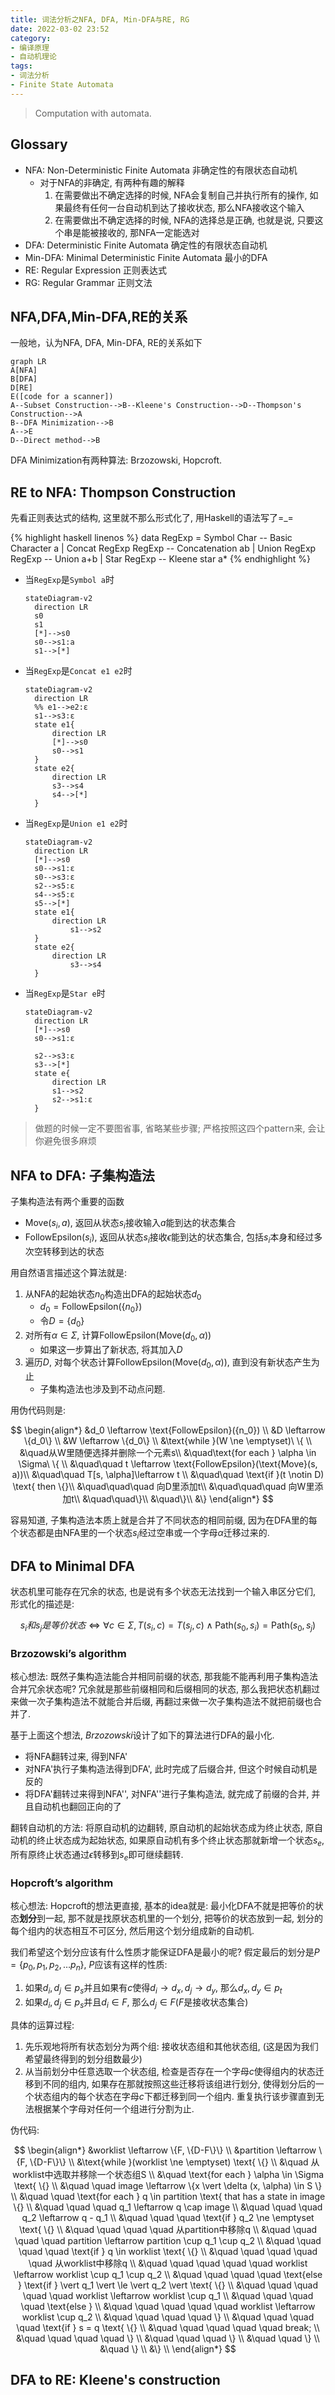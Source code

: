 ```yaml
---
title: 词法分析之NFA, DFA, Min-DFA与RE, RG
date: 2022-03-02 23:52
category:
- 编译原理
- 自动机理论
tags:
- 词法分析
- Finite State Automata
---
```


> Computation with automata.

<!-- more -->

## Glossary

- NFA: Non-Deterministic Finite Automata 非确定性的有限状态自动机
  - 对于NFA的非确定, 有两种有趣的解释
    1. 在需要做出不确定选择的时候, NFA会复制自己并执行所有的操作, 如果最终有任何一台自动机到达了接收状态, 那么NFA接收这个输入
    2. 在需要做出不确定选择的时候, NFA的选择总是正确, 也就是说, 只要这个串是能被接收的, 那NFA一定能选对
- DFA: Deterministic Finite Automata 确定性的有限状态自动机
- Min-DFA: Minimal Deterministic Finite Automata 最小的DFA
- RE: Regular Expression 正则表达式
- RG: Regular Grammar 正则文法

## NFA,DFA,Min-DFA,RE的关系

一般地，认为NFA, DFA, Min-DFA, RE的关系如下


```mermaid
graph LR
A[NFA]
B[DFA]
D[RE]
E([code for a scanner])
A--Subset Construction-->B--Kleene's Construction-->D--Thompson's Construction-->A
B--DFA Minimization-->B
A-->E
D--Direct method-->B
```

DFA Minimization有两种算法: Brzozowski, Hopcroft.

## RE to NFA: Thompson Construction

先看正则表达式的结构, 这里就不那么形式化了, 用Haskell的语法写了=_=


{% highlight haskell linenos %}
data RegExp
    = Symbol Char          -- Basic Character a
    | Concat RegExp RegExp -- Concatenation   ab
    | Union  RegExp RegExp -- Union           a+b
    | Star   RegExp        -- Kleene star     a*
{% endhighlight %}

- 当`RegExp`是`Symbol a`时

  ```mermaid
  stateDiagram-v2
  	direction LR
  	s0
  	s1
  	[*]-->s0
  	s0-->s1:a
  	s1-->[*]
  ```

- 当`RegExp`是`Concat e1 e2`时

  ```mermaid
  stateDiagram-v2
  	direction LR
  	%% e1-->e2:ε
  	s1-->s3:ε
  	state e1{
  		direction LR
  		[*]-->s0
  		s0-->s1
  	}
  	state e2{
  		direction LR
  		s3-->s4
  		s4-->[*]
  	}
  ```


- 当`RegExp`是`Union e1 e2`时

  ```mermaid
  stateDiagram-v2
  	direction LR
  	[*]-->s0
  	s0-->s1:ε
  	s0-->s3:ε
  	s2-->s5:ε
  	s4-->s5:ε
  	s5-->[*]
  	state e1{
  		direction LR
  			s1-->s2
  	}
  	state e2{
  		direction LR
  			s3-->s4
  	}
  ```


- 当`RegExp`是`Star e`时

  ```mermaid
  stateDiagram-v2
  	direction LR
  	[*]-->s0
  	s0-->s1:ε
  	
  	s2-->s3:ε
  	s3-->[*]
  	state e{
  		direction LR
  		s1-->s2
  		s2-->s1:ε
  	}
  ```


> 做题的时候一定不要图省事, 省略某些步骤; 严格按照这四个pattern来, 会让你避免很多麻烦

## NFA to DFA: 子集构造法

子集构造法有两个重要的函数
  - $\text{Move}(s_i, a)$, 返回从状态$s_i$接收输入$a$能到达的状态集合
  - $\text{FollowEpsilon}(s_i)$, 返回从状态$s_i$接收$\epsilon$能到达的状态集合, 包括$s_i$本身和经过多次空转移到达的状态

用自然语言描述这个算法就是:
  1. 从NFA的起始状态$n_0$构造出DFA的起始状态$d_0$
     - $d_0 = \text{FollowEpsilon}(\{n_0\})$
     - 令$D = \{d_0\}$
  2. 对所有$\alpha\in \Sigma$, 计算$\text{FollowEpsilon}(\text{Move}(d_0, \alpha))$
     - 如果这一步算出了新状态, 将其加入$D$
  3. 遍历$D$, 对每个状态计算$\text{FollowEpsilon}(\text{Move}(d_0, \alpha))$, 直到没有新状态产生为止 
     - 子集构造法也涉及到不动点问题. 

用伪代码则是:

$$
\begin{align*}
&d_0 \leftarrow \text{FollowEpsilon}({n_0})  \\
&D \leftarrow \{d_0\}  \\
&W \leftarrow \{d_0\}  \\
&\text{while }(W \ne \emptyset)\ \{ \\
  &\quad从W里随便选择并删除一个元素s\\
  &\quad\text{for each } \alpha \in \Sigma\ \{ \\
    &\quad\quad t \leftarrow \text{FollowEpsilon}(\text{Move}(s, a))\\
    &\quad\quad T[s, \alpha]\leftarrow t \\
    &\quad\quad \text{if }(t \notin D) \text{ then \{}\\
      &\quad\quad\quad 向D里添加t\\
      &\quad\quad\quad 向W里添加t\\
    &\quad\quad\}\\
  &\quad\}\\
&\}
\end{align*}
$$

容易知道, 子集构造法本质上就是合并了不同状态的相同前缀, 因为在DFA里的每个状态都是由NFA里的一个状态$s_i$经过空串或一个字母$\alpha$迁移过来的.

## DFA to Minimal DFA

状态机里可能存在冗余的状态, 也是说有多个状态无法找到一个输入串区分它们, 形式化的描述是:

  $$s_i和s_j是等价状态 \Leftrightarrow \forall c\in \Sigma, T(s_i, c) = T(s_j, c) \land \text{Path}(s_0, s_i) = \text{Path}(s_0, s_j) $$

### Brzozowski’s algorithm

核心想法: 既然子集构造法能合并相同前缀的状态, 那我能不能再利用子集构造法合并冗余状态呢? 冗余就是那些前缀相同和后缀相同的状态, 那么我把状态机翻过来做一次子集构造法不就能合并后缀, 再翻过来做一次子集构造法不就把前缀也合并了.

基于上面这个想法, *Brzozowski*设计了如下的算法进行DFA的最小化.

- 将NFA翻转过来, 得到NFA'
- 对NFA'执行子集构造法得到DFA', 此时完成了后缀合并, 但这个时候自动机是反的
- 将DFA'翻转过来得到NFA'', 对NFA''进行子集构造法, 就完成了前缀的合并, 并且自动机也翻回正向的了

翻转自动机的方法: 将原自动机的边翻转, 原自动机的起始状态成为终止状态, 原自动机的终止状态成为起始状态, 如果原自动机有多个终止状态那就新增一个状态$s_e$, 所有原终止状态通过$\epsilon$转移到$s_e$即可继续翻转.

### Hopcroft’s algorithm

核心想法: Hopcroft的想法更直接, 基本的idea就是: 最小化DFA不就是把等价的状态**划分**到一起, 那不就是找原状态机里的一个划分, 把等价的状态放到一起, 划分的每个组内的状态相互不可区分,  然后用这个划分组成新的自动机.

我们希望这个划分应该有什么性质才能保证DFA是最小的呢? 假定最后的划分是$P=\{p_0, p_1, p_2, \dots p_n\}$, $P$应该有这样的性质:

1. 如果$d_i, d_j \in p_s$并且如果有$c$使得$d_i\to d_x, d_j\to d_y$, 那么$d_x, d_y\in p_t$
2. 如果$d_i, d_j \in p_s$并且$d_i\in F$, 那么$d_j\in F$($F$是接收状态集合)

具体的运算过程:

1. 先乐观地将所有状态划分为两个组: 接收状态组和其他状态组, (这是因为我们希望最终得到的划分组数最少)
2. 从当前划分中任意选取一个状态组, 检查是否存在一个字母$c$使得组内的状态迁移到不同的组内, 如果存在那就按照这些迁移将该组进行划分, 使得划分后的一个状态组内的每个状态在字母$c$下都迁移到同一个组内. 重复执行该步骤直到无法根据某个字母对任何一个组进行分割为止.

伪代码:

$$
\begin{align*}
&worklist \leftarrow \{F, \{D-F\}\} \\
&partition \leftarrow \{F, \{D-F\}\} \\
&\text{while }(worklist \ne \emptyset) \text{ \{} \\
&\quad 从worklist中选取并移除一个状态组S \\
&\quad \text{for each } \alpha \in \Sigma \text{ \{} \\
&\quad \quad image \leftarrow \{x \vert \delta (x, \alpha) \in S \} \\
&\quad \quad \text{for each } q \in partition \text{ that has a state in image \{} \\
&\quad \quad \quad q_1 \leftarrow q \cap image \\
&\quad \quad \quad q_2 \leftarrow q - q_1 \\
&\quad \quad \quad \text{if } q_2 \ne \emptyset \text{ \{} \\
&\quad \quad \quad \quad 从partition中移除q \\
&\quad \quad \quad \quad partition \leftarrow partition \cup q_1 \cup q_2 \\
&\quad \quad \quad \quad \text{if } q \in worklist \text{ \{} \\
&\quad \quad \quad \quad \quad 从worklist中移除q \\
&\quad \quad \quad \quad \quad worklist \leftarrow worklist \cup q_1 \cup q_2 \\
&\quad \quad \quad \quad \text{else } \text{if } \vert q_1 \vert \le \vert q_2 \vert \text{ \{} \\
&\quad \quad \quad \quad \quad worklist \leftarrow worklist \cup q_1 \\
&\quad \quad \quad \quad \text{else } \\
&\quad \quad \quad \quad \quad worklist \leftarrow worklist \cup q_2 \\
&\quad \quad \quad \quad \} \\
&\quad \quad \quad \quad \text{if } s = q \text{ \{} \\
&\quad \quad \quad \quad \quad break; \\
&\quad \quad \quad \quad \} \\
&\quad \quad \quad \} \\
&\quad \quad \} \\
&\quad \} \\
&\} \\
\end{align*}
$$


## DFA to RE: Kleene's construction


